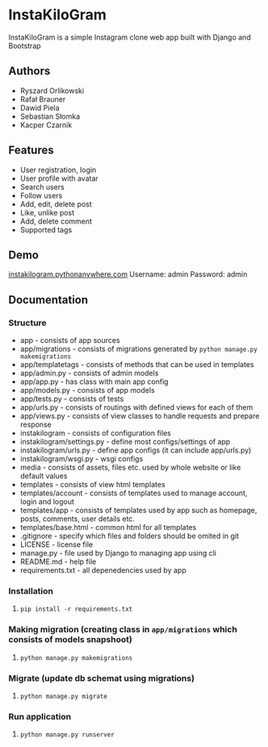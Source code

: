 # InstaKiloGram
InstaKiloGram is a simple Instagram clone web app built with Django and Bootstrap

## Authors
  - Ryszard Orlikowski
  - Rafał Brauner
  - Dawid Piela
  - Sebastian Słomka
  - Kacper Czarnik

## Features
  - User registration, login
  - User profile with avatar
  - Search users
  - Follow users
  - Add, edit, delete post
  - Like, unlike post
  - Add, delete comment
  - Supported tags


## Demo
 [instakilogram.pythonanywhere.com](https://instakilogram.pythonanywhere.com)
      Username: admin
      Password: admin

## Documentation

### Structure
  - app - consists of app sources
  - app/migrations - consists of migrations generated by `python manage.py makemigrations`
  - app/templatetags - consists of methods that can be used in templates
  - app/admin.py - consists of admin models
  - app/app.py - has class with main app config
  - app/models.py - consists of app models
  - app/tests.py - consists of tests
  - app/urls.py - consists of routings with defined views for each of them
  - app/views.py - consists of view classes to handle requests and prepare response
  - instakilogram - consists of configuration files
  - instakilogram/settings.py - define most configs/settings of app
  - instakilogram/urls.py - define app configs (it can include app/urls.py)
  - instakilogram/wsgi.py - wsgi configs
  - media - consists of assets, files etc. used by whole website or like default values
  - templates - consists of view html templates
  - templates/account - consists of templates used to manage account, login and logout
  - templates/app - consists of templates used by app such as homepage, posts, comments, user details etc.
  - templates/base.html - common html for all templates
  - .gitignore - specify which files and folders should be omited in git
  - LICENSE - license file
  - manage.py - file used by Django to managing app using cli
  - README.md - help file
  - requirements.txt - all depenedencies used by app

### Installation
  1. `pip install -r requirements.txt`

### Making migration (creating class in `app/migrations` which consists of models snapshoot)
  1. `python manage.py makemigrations`

### Migrate (update db schemat using migrations)
  1. `python manage.py migrate`

### Run application
  1. `python manage.py runserver`
